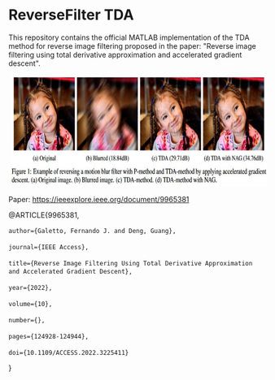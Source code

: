 # ReverseFilter TDA

This repository contains the official MATLAB implementation of the TDA method for reverse image filtering proposed in the paper: "Reverse image filtering using total derivative approximation and accelerated gradient descent". 


<p float="left">
    <img src='./sample.JPG' height="220" hspace="5"/>

</p>

Paper: https://ieeexplore.ieee.org/document/9965381



@ARTICLE{9965381,

    author={Galetto, Fernando J. and Deng, Guang},
    
    journal={IEEE Access}, 
    
    title={Reverse Image Filtering Using Total Derivative Approximation and Accelerated Gradient Descent}, 
    
    year={2022},
    
    volume={10},
    
    number={},
    
    pages={124928-124944},
    
    doi={10.1109/ACCESS.2022.3225411}
    
}

